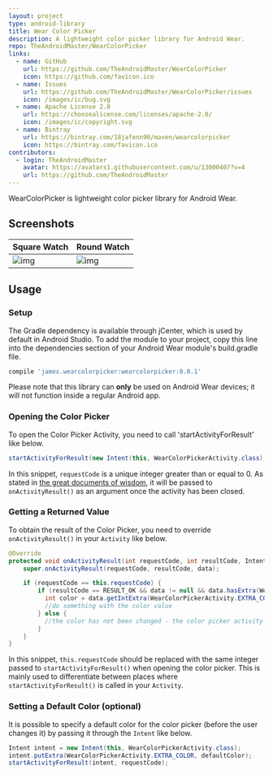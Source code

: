 ```yaml
---
layout: project
type: android-library
title: Wear Color Picker
description: A lightweight color picker library for Android Wear.
repo: TheAndroidMaster/WearColorPicker
links:
  - name: GitHub
    url: https://github.com/TheAndroidMaster/WearColorPicker
    icon: https://github.com/favicon.ico
  - name: Issues
    url: https://github.com/TheAndroidMaster/WearColorPicker/issues
    icon: /images/ic/bug.svg
  - name: Apache License 2.0
    url: https://choosealicense.com/licenses/apache-2.0/
    icon: /images/ic/copyright.svg
  - name: Bintray
    url: https://bintray.com/18jafenn90/maven/wearcolorpicker
    icon: https://bintray.com/favicon.ico
contributors:
  - login: TheAndroidMaster
    avatar: https://avatars1.githubusercontent.com/u/13000407?v=4
    url: https://github.com/TheAndroidMaster
---
```


WearColorPicker is lightweight color picker library for Android Wear.

## Screenshots

|Square Watch|Round Watch|
|--------|--------|
|![img](https://theandroidmaster.github.io/images/screenshots/WearColorPicker-Square.png)|![img](https://theandroidmaster.github.io/images/screenshots/WearColorPicker-Round.png)|

## Usage

### Setup
The Gradle dependency is available through jCenter, which is used by default in Android Studio. To add the module to your project, copy this line into the dependencies section of your Android Wear module's build.gradle file.

``` gradle
compile 'james.wearcolorpicker:wearcolorpicker:0.0.1'
```
Please note that this library can **only** be used on Android Wear devices; it will not function inside a regular Android app.

### Opening the Color Picker
To open the Color Picker Activity, you need to call 'startActivityForResult' like below.
``` java
startActivityForResult(new Intent(this, WearColorPickerActivity.class), requestCode);
```
In this snippet, `requestCode` is a unique integer greater than or equal to 0. As stated in [the great documents of wisdom](https://developer.android.com/reference/android/app/Activity.html#startActivityForResult(android.content.Intent,%20int)), it will be passed to `onActivityResult()` as an argument once the activity has been closed.

### Getting a Returned Value
To obtain the result of the Color Picker, you need to override `onActivityResult()` in your `Activity` like below.
``` java
@Override
protected void onActivityResult(int requestCode, int resultCode, Intent data) {
    super.onActivityResult(requestCode, resultCode, data);

    if (requestCode == this.requestCode) {
        if (resultCode == RESULT_OK && data != null && data.hasExtra(WearColorPickerActivity.EXTRA_COLOR)) {
          int color = data.getIntExtra(WearColorPickerActivity.EXTRA_COLOR, Color.BLACK);
          //do something with the color value
        } else {
          //the color has not been changed - the color picker activity has been closed without pressing the 'done' button
        }
    }
}
```
In this snippet, `this.requestCode` should be replaced with the same integer passed to `startActivityForResult()` when opening the color picker. This is mainly used to differentiate between places where `startActivityForResult()` is called in your `Activity`.

### Setting a Default Color (optional)
It is possible to specify a default color for the color picker (before the user changes it) by passing it through the `Intent` like below.
``` java
Intent intent = new Intent(this, WearColorPickerActivity.class);
intent.putExtra(WearColorPickerActivity.EXTRA_COLOR, defaultColor);
startActivityForResult(intent, requestCode);
```
